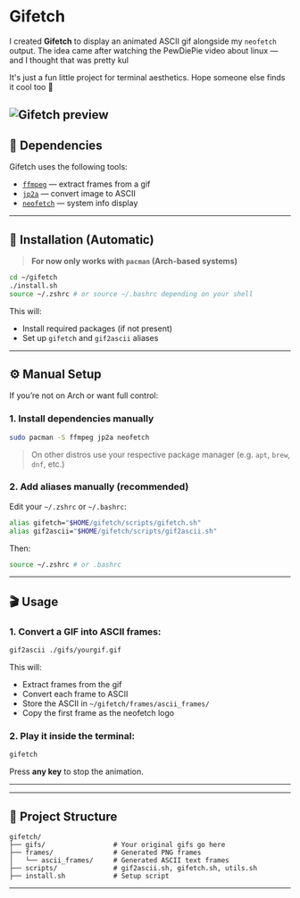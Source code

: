 # Gifetch

I created **Gifetch** to display an animated ASCII gif alongside my `neofetch` output.
The idea came after watching the PewDiePie video about linux — and I thought that was pretty kul

It's just a fun little project for terminal aesthetics. Hope someone else finds it cool too 🍚

![Gifetch preview](https://github.com/AslanLM/Gifetch/releases/download/v1.0.0/preview.gif)
---

## 🧩 Dependencies

Gifetch uses the following tools:

* [`ffmpeg`](https://ffmpeg.org/) — extract frames from a gif
* [`jp2a`](https://github.com/cslarsen/jp2a) — convert image to ASCII
* [`neofetch`](https://github.com/dylanaraps/neofetch) — system info display

---

## 🚀 Installation (Automatic)

> **For now only works with `pacman` (Arch-based systems)**

```bash
cd ~/gifetch
./install.sh
source ~/.zshrc # or source ~/.bashrc depending on your shell
```

This will:

* Install required packages (if not present)
* Set up `gifetch` and `gif2ascii` aliases

---

## ⚙️ Manual Setup

If you’re not on Arch or want full control:

### 1. Install dependencies manually

```bash
sudo pacman -S ffmpeg jp2a neofetch
```

> On other distros use your respective package manager (e.g. `apt`, `brew`, `dnf`, etc.)

### 2. Add aliases manually (recommended)

Edit your `~/.zshrc` or `~/.bashrc`:

```bash
alias gifetch="$HOME/gifetch/scripts/gifetch.sh"
alias gif2ascii="$HOME/gifetch/scripts/gif2ascii.sh"
```

Then:

```bash
source ~/.zshrc # or .bashrc
```

---

## 🎬 Usage

### 1. Convert a GIF into ASCII frames:

```bash
gif2ascii ./gifs/yourgif.gif
```

This will:

* Extract frames from the gif
* Convert each frame to ASCII
* Store the ASCII in `~/gifetch/frames/ascii_frames/`
* Copy the first frame as the neofetch logo

### 2. Play it inside the terminal:

```bash
gifetch
```

Press **any key** to stop the animation.

---

---

## 📁 Project Structure

```
gifetch/
├── gifs/                 # Your original gifs go here
├── frames/               # Generated PNG frames
│   └── ascii_frames/     # Generated ASCII text frames
├── scripts/              # gif2ascii.sh, gifetch.sh, utils.sh
├── install.sh            # Setup script
```

---


